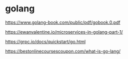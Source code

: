 # golang

https://www.golang-book.com/public/pdf/gobook.0.pdf

https://ewanvalentine.io/microservices-in-golang-part-1/

https://grpc.io/docs/quickstart/go.html

https://bestonlinecoursescoupon.com/what-is-go-lang/
